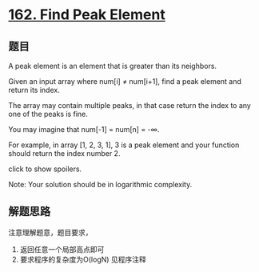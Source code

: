 # [162. Find Peak Element](https://leetcode.com/problems/find-peak-element/)

## 题目
A peak element is an element that is greater than its neighbors.

Given an input array where num[i] ≠ num[i+1], find a peak element and return its index.

The array may contain multiple peaks, in that case return the index to any one of the peaks is fine.

You may imagine that num[-1] = num[n] = -∞.

For example, in array [1, 2, 3, 1], 3 is a peak element and your function should return the index number 2.

click to show spoilers.

Note:
Your solution should be in logarithmic complexity.


## 解题思路
注意理解题意，题目要求，
1. 返回任意一个局部高点即可
1. 要求程序的复杂度为O(logN)
见程序注释
